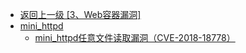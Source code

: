 - [返回上一级 [3、Web容器漏洞]](/3、Web容器漏洞)
- [mini_httpd](/3、Web容器漏洞/mini_httpd/)
  - [mini_httpd任意文件读取漏洞（CVE-2018-18778）](/3、Web容器漏洞/mini_httpd/mini_httpd任意文件读取漏洞（CVE-2018-18778）.md)
